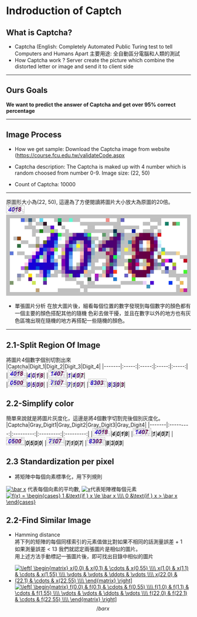 # Indroduction of Captch

## What is Captcha?
  * Captcha (English: Completely Automated Public Turing test to tell Computers and Humans Apart
    主要用途: 全自動區分電腦和人類的測試
  * How Captcha work ?
    Server create the picture which combine the distorted letter or image and send it to client side  
---
## Ours Goals
  **We want to predict the answer of Captcha and get over 95% correct percentage**

---

## Image Process

  * How we get sample: Download the Captcha image from website (https://course.fcu.edu.tw/validateCode.aspx

  * Captcha description: 
    The Captcha is maked up with 4 number which is random choosed from number 0-9.
    Image size: (22, 50)
    
  * Count of Captcha: 10000

---
  原圖形大小為(22, 50), 這邊為了方便閱讀將圖片大小放大為原圖的20倍。
  ![image](./image/00000.jpg) ![resize_image](./image/resize.jpg)
  * 單張圖片分析
    在放大圖片後，細看每個位置的數字發現到每個數字的顏色都有一個主要的顏色搭配其他的隨機  色彩去做干擾，並且在數字以外的地方也有灰色區塊出現在隨機的地方再搭配一些隨機的顏色。
---
## 2.1-Split Region Of Image
  將圖片4個數字個別切割出來  
  |Captcha|Digit_1|Digit_2|Digit_3|Digit_4|
  |-------|:-----:|:-----:|:-----:|:-----:|
  |![image](./image/00000.jpg)|![digit_1](./image/digit_1.jpg)|![digit_2](./image/digit_2.jpg)|![digit_3](./image/digit_3.jpg)|![digit_4](./image/digit_4.jpg)|
  |![image](./image/00001.jpg)|![digit_1](./image/00001_digit1.jpg)|![digit2](./image/00001_digit2.jpg)|![image](./image/00001_digit3.jpg)|![image](./image/00001_digit4.jpg)|  
  |![image](./image/00002.jpg)|![digit_1](./image/00002_digit1.jpg)|![digit2](./image/00002_digit2.jpg)|![image](./image/00002_digit3.jpg)|![image](./image/00002_digit4.jpg)|
  |![image](./image/00003.jpg)|![digit_1](./image/00003_digit1.jpg)|![digit2](./image/00003_digit2.jpg)|![image](./image/00003_digit3.jpg)|![image](./image/00003_digit4.jpg)| 
  |![image](./image/00004.jpg)|![digit_1](./image/00004_digit1.jpg)|![digit2](./image/00004_digit2.jpg)|![image](./image/00004_digit3.jpg)|![image](./image/00004_digit4.jpg)| 

## 2.2-Simplify color 
  簡單來說就是將圖片灰度化，這邊是將4個數字切割完後個別灰度化。  
  |Captcha|Gray_Digit1|Gray_Digit2|Gray_Digit3|Gray_Digit4|
  |-------|:---------:|:---------:|:---------:|:---------:|
  |![image](./image/00000.jpg)|![image](./image/00000_digit1_gray.jpg)|![image](./image/00000_digit2_gray.jpg)|![image](./image/00000_digit3_gray.jpg)|![image](./image/00000_digit4_gray.jpg)|
  |![image](./image/00001.jpg)|![image](./image/00001_digit1_gray.jpg)|![image](./image/00001_digit2_gray.jpg)|![image](./image/00001_digit3_gray.jpg)|![image](./image/00001_digit4_gray.jpg)|
  |![image](./image/00002.jpg)|![image](./image/00002_digit1_gray.jpg)|![image](./image/00002_digit2_gray.jpg)|![image](./image/00002_digit3_gray.jpg)|![image](./image/00002_digit4_gray.jpg)|
  |![image](./image/00003.jpg)|![image](./image/00003_digit1_gray.jpg)|![image](./image/00003_digit2_gray.jpg)|![image](./image/00003_digit3_gray.jpg)|![image](./image/00003_digit4_gray.jpg)|
  |![image](./image/00004.jpg)|![image](./image/00004_digit1_gray.jpg)|![image](./image/00004_digit2_gray.jpg)|![image](./image/00004_digit3_gray.jpg)|![image](./image/00004_digit4_gray.jpg)|
## 2.3 Standardization per pixel
  * 將矩陣中每個向素標準化，用下列規則  

  <a href="https://www.codecogs.com/eqnedit.php?latex=\bar&space;x" target="_blank"><img src="https://latex.codecogs.com/gif.latex?\bar&space;x" title="\bar x" /></a> 代表每個向素的平均數, 
 <a href="https://www.codecogs.com/eqnedit.php?latex=x" target="_blank"><img src="https://latex.codecogs.com/gif.latex?x" title="x" /></a>代表矩陣裡每個元素  
 <a href="https://www.codecogs.com/eqnedit.php?latex=f(x)&space;=&space;\begin{cases}&space;1&space;&\text{if&space;}&space;x&space;\le&space;\bar&space;x&space;\\\\&space;0&space;&\text{if&space;}&space;x&space;>&space;\bar&space;x&space;\end{cases}" target="_blank"><img src="https://latex.codecogs.com/gif.latex?f(x)&space;=&space;\begin{cases}&space;1&space;&\text{if&space;}&space;x&space;\le&space;\bar&space;x&space;\\\\&space;0&space;&\text{if&space;}&space;x&space;>&space;\bar&space;x&space;\end{cases}" title="f(x) = \begin{cases} 1 &\text{if } x \le \bar x \\\\ 0 &\text{if } x > \bar x \end{cases}" /></a>
## 2.2-Find Similar Image

  * Hamming distance  
  將下列的矩陣的每個同樣索引的元素值做比對如果不相同的話測量誤差 + 1  
  如果測量誤差 < 13 我們就認定兩張圖片是相似的圖片。  
  用上述方法手動標記一張圖片後，即可找出目錄中相似的圖片

  * <a href="https://www.codecogs.com/eqnedit.php?latex=\left[&space;\begin{matrix}&space;x(0,0)&space;&&space;x(0,1)&space;&&space;\cdots&space;&&space;x(0,55)&space;\\\\&space;x(1,0)&space;&&space;x(1,1)&space;&&space;\cdots&space;&&space;x(1,55)&space;\\\\&space;\vdots&space;&&space;\vdots&space;&&space;\ddots&space;&&space;\vdots&space;\\\\&space;x(22,0)&space;&&space;(22,1)&space;&&space;\cdots&space;&&space;x(22,55)&space;\\\\&space;\end{matrix}&space;\right]" target="_blank"><img src="https://latex.codecogs.com/png.latex?\left[&space;\begin{matrix}&space;x(0,0)&space;&&space;x(0,1)&space;&&space;\cdots&space;&&space;x(0,55)&space;\\\\&space;x(1,0)&space;&&space;x(1,1)&space;&&space;\cdots&space;&&space;x(1,55)&space;\\\\&space;\vdots&space;&&space;\vdots&space;&&space;\ddots&space;&&space;\vdots&space;\\\\&space;x(22,0)&space;&&space;(22,1)&space;&&space;\cdots&space;&&space;x(22,55)&space;\\\\&space;\end{matrix}&space;\right]" title="\left[ \begin{matrix} x(0,0) & x(0,1) & \cdots & x(0,55) \\\\ x(1,0) & x(1,1) & \cdots & x(1,55) \\\\ \vdots & \vdots & \ddots & \vdots \\\\ x(22,0) & (22,1) & \cdots & x(22,55) \\\\ \end{matrix} \right]" /></a>                   <a href="https://www.codecogs.com/eqnedit.php?latex=\left[&space;\begin{matrix}&space;f(0,0)&space;&&space;f(0,1)&space;&&space;\cdots&space;&&space;f(0,55)&space;\\\\&space;f(1,0)&space;&&space;f(1,1)&space;&&space;\cdots&space;&&space;f(1,55)&space;\\\\&space;\vdots&space;&&space;\vdots&space;&&space;\ddots&space;&&space;\vdots&space;\\\\&space;f(22,0)&space;&&space;f(22,1)&space;&&space;\cdots&space;&&space;f(22,55)&space;\\\\&space;\end{matrix}&space;\right]" target="_blank"><img src="https://latex.codecogs.com/gif.latex?\left[&space;\begin{matrix}&space;f(0,0)&space;&&space;f(0,1)&space;&&space;\cdots&space;&&space;f(0,55)&space;\\\\&space;f(1,0)&space;&&space;f(1,1)&space;&&space;\cdots&space;&&space;f(1,55)&space;\\\\&space;\vdots&space;&&space;\vdots&space;&&space;\ddots&space;&&space;\vdots&space;\\\\&space;f(22,0)&space;&&space;f(22,1)&space;&&space;\cdots&space;&&space;f(22,55)&space;\\\\&space;\end{matrix}&space;\right]" title="\left[ \begin{matrix} f(0,0) & f(0,1) & \cdots & f(0,55) \\\\ f(1,0) & f(1,1) & \cdots & f(1,55) \\\\ \vdots & \vdots & \ddots & \vdots \\\\ f(22,0) & f(22,1) & \cdots & f(22,55) \\\\ \end{matrix} \right]" /></a>  
 $$
   /bar x
 $$
 




